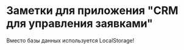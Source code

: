 # Заметки для приложения "CRM для управления заявками"

Вместо базы данных используется LocalStorage!